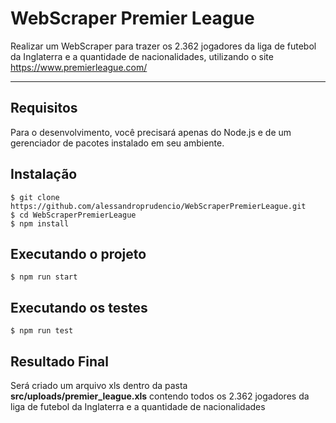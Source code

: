# WebScraper Premier League

Realizar um WebScraper para trazer os  2.362 jogadores da liga de futebol da Inglaterra e a quantidade de nacionalidades, utilizando o site https://www.premierleague.com/

---
## Requisitos

Para o desenvolvimento, você precisará apenas do Node.js e de um gerenciador de pacotes instalado em seu ambiente.

## Instalação

    $ git clone https://github.com/alessandroprudencio/WebScraperPremierLeague.git
    $ cd WebScraperPremierLeague
    $ npm install
    
## Executando o projeto

    $ npm run start

## Executando os testes

    $ npm run test
    
 ## Resultado Final
 
Será criado um arquivo xls dentro da pasta  **src/uploads/premier_league.xls** contendo todos os  2.362 jogadores da liga de futebol da Inglaterra e a quantidade de nacionalidades
